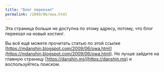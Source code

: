 ```yaml
---
title: "Блог переехал"
permalink: /2009/06/owa.html
---
```

Эта страница больше не доступна по этому адресу, потому, что блог переехал на новый хостинг.

Вы всё ещё можете прочитать статью по этой ссылке [https://mdanshin.blogspot.com/2009/06/owa.html](https://mdanshin.blogspot.com/2009/06/owa.html). Но лучше зайдите на главную страницу [https://danshin.ms](https://danshin.ms) и воспользуйтесь поиском.